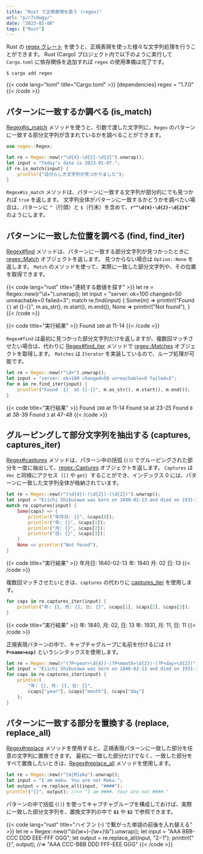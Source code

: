 ```yaml
---
title: "Rust で正規表現を扱う (regex)"
url: "p/r7sdwgy/"
date: "2023-01-08"
tags: ["Rust"]
---
```


Rust の [regex クレート](https://crates.io/crates/regex) を使うと、正規表現を使った様々な文字列処理を行うことができます。
Rust (Cargo) プロジェクト内で以下のように実行して `Cargo.toml` に依存関係を追加すれば `regex` の使用準備は完了です。

```console
$ cargo add regex
```

{{< code lang="toml" title="Cargo.toml" >}}
[dependencies]
regex = "1.7.0"
{{< /code >}}


パターンに一致するか調べる (is_match)
----

[Regex#is_match](https://rust-lang.github.io/regex/regex/struct.Regex.html#method.is_match) メソッドを使うと、引数で渡した文字列に、`Regex` のパターンに一致する部分文字列が含まれているかを調べることができます。

```rust
use regex::Regex;

let re = Regex::new(r"\d{4}-\d{2}-\d{2}").unwrap();
let input = "Today's date is 2023-01-07.";
if re.is_match(input) {
    println!("日付らしき文字列が見つかりました");
}
```

`Regex#is_match` メソッドは、パターンに一致する文字列が部分的にでも見つかれば `true` を返します。
文字列全体がパターンに一致するかどうかを調べたい場合は、パターンに `^`（行頭）と `$`（行末）を含めて、__`r"^\d{4}-\d{2}-\d{2}$"`__ のようにします。


パターンに一致した位置を調べる (find, find_iter)
----

[Regex#find](https://rust-lang.github.io/regex/regex/struct.Regex.html#method.find) メソッドは、パターンに一致する部分文字列が見つかったときに [regex::Match](https://rust-lang.github.io/regex/regex/struct.Match.html) オブジェクトを返します。
見つからない場合は `Option::None` を返します。
`Match` のメソッドを使って、実際に一致した部分文字列や、その位置を取得できます。

{{< code lang="rust" title="連続する数値を探す" >}}
let re = Regex::new(r"\d+").unwrap();
let input = "server: ok=100 changed=50 unreachable=0 failed=3";
match re.find(input) {
    Some(m) => println!("Found `{}` at {}-{}", m.as_str(), m.start(), m.end()),
    None => println!("Not found"),
}
{{< /code >}}

{{< code title="実行結果" >}}
Found `100` at 11-14
{{< /code >}}

`Regex#find` は最初に見つかった部分文字列だけを返しますが、複数回マッチさせたい場合は、代わりに [Regex#find_iter](https://rust-lang.github.io/regex/regex/struct.Regex.html#method.find_iter) メソッドで [regex::Matches](https://rust-lang.github.io/regex/regex/struct.Matches.html) オブジェクトを取得します。
`Matches` は `Iterator` を実装しているので、ループ処理が可能です。

```rust
let re = Regex::new(r"\d+").unwrap();
let input = "server: ok=100 changed=50 unreachable=0 failed=3";
for m in re.find_iter(input) {
    println!("Found `{}` at {}-{}", m.as_str(), m.start(), m.end());
}
```

{{< code title="実行結果" >}}
Found `100` at 11-14
Found `50` at 23-25
Found `0` at 38-39
Found `3` at 47-48
{{< /code >}}


グルーピングして部分文字列を抽出する (captures, captures_iter)
----

[Regex#captures](https://rust-lang.github.io/regex/regex/struct.Regex.html#method.captures) メソッドは、パターン中の括弧 (`()`) でグルーピングされた部分を一度に抽出して、[regex::Captures](https://rust-lang.github.io/regex/regex/struct.Captures.html) オブジェクトを返します。
`Captures` は `Vec` と同様にアクセス（`[]` や `get`）することができ、インデックス 0 には、パターンに一致した文字列全体が格納されています。

```rust
let re = Regex::new(r"(\d{4})-(\d{2})-(\d{2})").unwrap();
let input = "Eiichi Shibusawa was born on 1840-02-13 and died on 1931-11-11.";
match re.captures(input) {
    Some(caps) => {
        println!("年月日: {}", &caps[0]);
        println!("年: {}", &caps[1]);
        println!("月: {}", &caps[2]);
        println!("日: {}", &caps[3]);
    }
    None => println!("Not found"),
}
```

{{< code title="実行結果" >}}
年月日: 1840-02-13
年: 1840
月: 02
日: 13
{{< /code >}}

複数回マッチさせたいときは、`captures` の代わりに [captures_iter](https://rust-lang.github.io/regex/regex/struct.Regex.html#method.captures_iter) を使用します。

```rust
for caps in re.captures_iter(input) {
    println!("年: {}, 月: {}, 日: {}", &caps[1], &caps[2], &caps[3]);
}
```

{{< code title="実行結果" >}}
年: 1840, 月: 02, 日: 13
年: 1931, 月: 11, 日: 11
{{< /code >}}

正規表現パターンの中で、キャプチャグループに名前を付けるには __`(?P<name>exp)`__ というシンタックスを使用します。

```rust
let re = Regex::new(r"(?P<year>\d{4})-(?P<month>\d{2})-(?P<day>\d{2})").unwrap();
let input = "Eiichi Shibusawa was born on 1840-02-13 and died on 1931-11-11.";
for caps in re.captures_iter(input) {
    println!(
        "年: {}, 月: {}, 日: {}",
        &caps["year"], &caps["month"], &caps["day"]
    );
}
```


パターンに一致する部分を置換する (replace, replace_all)
----

[Regex#replace](https://rust-lang.github.io/regex/regex/struct.Regex.html#method.replace) メソッドを使用すると、正規表現パターンに一致した部分を任意の文字列に置換できます。
最初に一致した部分だけでなく、一致した部分をすべて置換したいときは、[Regex#replace_all](https://rust-lang.github.io/regex/regex/struct.Regex.html#method.replace_all) メソッドを使用します。

```rust
let re = Regex::new(r"[m|M]aku").unwrap();
let input = "I am maku. You are not Maku.";
let output = re.replace_all(input, "####");
println!("{}", output); //=> "I am ####. Your are not ####."
```

パターンの中で括弧 (`()`) を使ってキャプチャグループを構成しておけば、実際に一致した部分文字列を、置換文字列の中で __`$1`__ や __`$2`__ で参照できます。

{{< code lang="rust" title="ハイフン (-) で繋がった単語の前後を入れ替える" >}}
let re = Regex::new(r"\b(\w+)-(\w+)\b").unwrap();
let input = "AAA BBB-CCC DDD EEE-FFF GGG";
let output = re.replace_all(input, "$2-$1");
println!("{}", output); //=> "AAA CCC-BBB DDD FFF-EEE GGG"
{{< /code >}}

